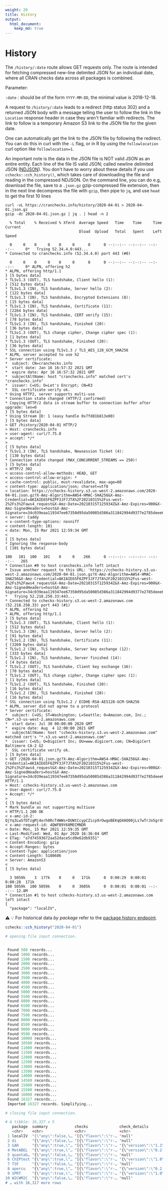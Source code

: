 ```yaml
---
weight: 20
title: History
output: 
  html_document:
    keep_md: true
---
```




# History

The `/history/:date` route allows GET requests only. The route is intended for fetching compressed new-line delimited JSON for an individual date, where all CRAN checks data across all packages is combined.

Parameter:

`:date`
: should be of the form `YYYY-MM-DD`, the minimal value is 2018-12-18.

A request to `/history/:date` leads to a redirect (http status 302) and a returned JSON body with a message telling the user to follow the link in the `Location` response header in case they aren't familiar with redirects. The link to follow is a temporary Amazon S3 link to the JSON file for the given date. 

One can automatically get the link to the JSON file by following the redirect. You can do this in curl with the `-L` flag, or in R by using the `followlocation` curl option like `followlocation=1`. 

An important note is the data in the JSON file is NOT valid JSON as an entire entity. Each line of the file IS valid JSON; called newline delimited JSON ([NDJSON](http://ndjson.org/)). You don't have to worry about these details if you use `cchecks::cch_history()`, which takes care of downloading the file and reading in the compressed NDJSON. On the command line, you can do e.g, download the file, save to a `.json.gz` gzip-compressed file extension, then in the next line decompress the file with `gzip`, then pipe to `jq`, and use `head` to get the first 10 lines


```shell
curl -vL https://cranchecks.info/history/2020-04-01 > 2020-04-01.json.gz
gzip -dc 2020-04-01.json.gz | jq . | head -n 2
```

```shell
  % Total    % Received % Xferd  Average Speed   Time    Time     Time  Current
                                 Dload  Upload   Total   Spent    Left  Speed
  0     0    0     0    0     0      0      0 --:--:-- --:--:-- --:--:--     0*   Trying 52.34.4.0:443...
* Connected to cranchecks.info (52.34.4.0) port 443 (#0)
  0     0    0     0    0     0      0      0 --:--:-- --:--:-- --:--:--     0* ALPN, offering h2
* ALPN, offering http/1.1
} [5 bytes data]
* TLSv1.3 (OUT), TLS handshake, Client hello (1):
} [512 bytes data]
* TLSv1.3 (IN), TLS handshake, Server hello (2):
{ [122 bytes data]
* TLSv1.3 (IN), TLS handshake, Encrypted Extensions (8):
{ [15 bytes data]
* TLSv1.3 (IN), TLS handshake, Certificate (11):
{ [2264 bytes data]
* TLSv1.3 (IN), TLS handshake, CERT verify (15):
{ [78 bytes data]
* TLSv1.3 (IN), TLS handshake, Finished (20):
{ [36 bytes data]
* TLSv1.3 (OUT), TLS change cipher, Change cipher spec (1):
} [1 bytes data]
* TLSv1.3 (OUT), TLS handshake, Finished (20):
} [36 bytes data]
* SSL connection using TLSv1.3 / TLS_AES_128_GCM_SHA256
* ALPN, server accepted to use h2
* Server certificate:
*  subject: CN=cranchecks.info
*  start date: Jan 16 16:57:32 2021 GMT
*  expire date: Apr 16 16:57:32 2021 GMT
*  subjectAltName: host "cranchecks.info" matched cert's "cranchecks.info"
*  issuer: C=US; O=Let's Encrypt; CN=R3
*  SSL certificate verify ok.
* Using HTTP2, server supports multi-use
* Connection state changed (HTTP/2 confirmed)
* Copying HTTP/2 data in stream buffer to connection buffer after upgrade: len=0
} [5 bytes data]
* Using Stream ID: 1 (easy handle 0x7fd81b813e00)
} [5 bytes data]
> GET /history/2020-04-01 HTTP/2
> Host: cranchecks.info
> user-agent: curl/7.75.0
> accept: */*
> 
{ [5 bytes data]
* TLSv1.3 (IN), TLS handshake, Newsession Ticket (4):
{ [130 bytes data]
* Connection state changed (MAX_CONCURRENT_STREAMS == 250)!
} [5 bytes data]
< HTTP/2 302 
< access-control-allow-methods: HEAD, GET
< access-control-allow-origin: *
< cache-control: public, must-revalidate, max-age=60
< content-type: application/json; charset=utf8
< location: https://cchecks-history.s3.us-west-2.amazonaws.com/2020-04-01.json.gz?X-Amz-Algorithm=AWS4-HMAC-SHA256&X-Amz-Credential=AKIAIE65F6ZPF3JF7JTA%2F20210315%2Fus-west-2%2Fs3%2Faws4_request&X-Amz-Date=20210315T125934Z&X-Amz-Expires=900&X-Amz-SignedHeaders=host&X-Amz-Signature=34c039eaa119347ee67350d95da50085d386a311842994d9377e2785deee69c2
< server: Caddy
< x-content-type-options: nosniff
< content-length: 101
< date: Mon, 15 Mar 2021 12:59:34 GMT
< 
{ [5 bytes data]
* Ignoring the response-body
{ [101 bytes data]
100   101  100   101    0     0    266      0 --:--:-- --:--:-- --:--:--   265
* Connection #0 to host cranchecks.info left intact
* Issue another request to this URL: 'https://cchecks-history.s3.us-west-2.amazonaws.com/2020-04-01.json.gz?X-Amz-Algorithm=AWS4-HMAC-SHA256&X-Amz-Credential=AKIAIE65F6ZPF3JF7JTA%2F20210315%2Fus-west-2%2Fs3%2Faws4_request&X-Amz-Date=20210315T125934Z&X-Amz-Expires=900&X-Amz-SignedHeaders=host&X-Amz-Signature=34c039eaa119347ee67350d95da50085d386a311842994d9377e2785deee69c2'
*   Trying 52.218.250.33:443...
* Connected to cchecks-history.s3.us-west-2.amazonaws.com (52.218.250.33) port 443 (#1)
* ALPN, offering h2
* ALPN, offering http/1.1
} [5 bytes data]
* TLSv1.3 (OUT), TLS handshake, Client hello (1):
} [512 bytes data]
* TLSv1.3 (IN), TLS handshake, Server hello (2):
{ [91 bytes data]
* TLSv1.2 (IN), TLS handshake, Certificate (11):
{ [3269 bytes data]
* TLSv1.2 (IN), TLS handshake, Server key exchange (12):
{ [333 bytes data]
* TLSv1.2 (IN), TLS handshake, Server finished (14):
{ [4 bytes data]
* TLSv1.2 (OUT), TLS handshake, Client key exchange (16):
} [70 bytes data]
* TLSv1.2 (OUT), TLS change cipher, Change cipher spec (1):
} [1 bytes data]
* TLSv1.2 (OUT), TLS handshake, Finished (20):
} [16 bytes data]
* TLSv1.2 (IN), TLS handshake, Finished (20):
{ [16 bytes data]
* SSL connection using TLSv1.2 / ECDHE-RSA-AES128-GCM-SHA256
* ALPN, server did not agree to a protocol
* Server certificate:
*  subject: C=US; ST=Washington; L=Seattle; O=Amazon.com, Inc.; CN=*.s3-us-west-2.amazonaws.com
*  start date: Jul 30 00:00:00 2020 GMT
*  expire date: Aug  4 12:00:00 2021 GMT
*  subjectAltName: host "cchecks-history.s3.us-west-2.amazonaws.com" matched cert's "*.s3.us-west-2.amazonaws.com"
*  issuer: C=US; O=DigiCert Inc; OU=www.digicert.com; CN=DigiCert Baltimore CA-2 G2
*  SSL certificate verify ok.
} [5 bytes data]
> GET /2020-04-01.json.gz?X-Amz-Algorithm=AWS4-HMAC-SHA256&X-Amz-Credential=AKIAIE65F6ZPF3JF7JTA%2F20210315%2Fus-west-2%2Fs3%2Faws4_request&X-Amz-Date=20210315T125934Z&X-Amz-Expires=900&X-Amz-SignedHeaders=host&X-Amz-Signature=34c039eaa119347ee67350d95da50085d386a311842994d9377e2785deee69c2 HTTP/1.1
> Host: cchecks-history.s3.us-west-2.amazonaws.com
> User-Agent: curl/7.75.0
> Accept: */*
> 
{ [5 bytes data]
* Mark bundle as not supporting multiuse
< HTTP/1.1 200 OK
< x-amz-id-2: QjYq3LwSfDTzgMj4orh0RcT4WWs+DUWtCcypCZicp9rOwgoBEKqQ4AO00jLs7wTrJo5gr4X3R1k=
< x-amz-request-id: 4QWFB9Y68MECMNDR
< Date: Mon, 15 Mar 2021 12:59:35 GMT
< Last-Modified: Wed, 01 Apr 2020 16:36:04 GMT
< ETag: "a7d74593672aa52dace5cd9e62db9351"
< Content-Encoding: gzip
< Accept-Ranges: bytes
< Content-Type: application/json
< Content-Length: 5180606
< Server: AmazonS3
< 
{ [5 bytes data]
  3 5059k    3  177k    0     0   171k      0  0:00:29  0:00:01  0:00:28  171k100 5059k  100 5059k    0     0  3605k      0  0:00:01  0:00:01 --:--:-- 12.8M
* Connection #1 to host cchecks-history.s3.us-west-2.amazonaws.com left intact
{
  "package": "localIV",

```

:warning: :bulb: For historical data _by package_ refer to the [package history endpoint](#packages-by-name-history).


```r
cchecks::cch_history("2020-04-01")
```
```r
# opening file input connection.
```
```r
 Found 500 records... Found 1000 records... Found 1500 records... Found 2000 records... Found 2500 records... Found 3000 records... Found 3500 records... Found 4000 records... Found 4500 records... Found 5000 records... Found 5500 records... Found 6000 records... Found 6500 records... Found 7000 records... Found 7500 records... Found 8000 records... Found 8500 records... Found 9000 records... Found 9500 records... Found 10000 records... Found 10500 records... Found 11000 records... Found 11500 records... Found 12000 records... Found 12500 records... Found 13000 records... Found 13500 records... Found 14000 records... Found 14500 records... Found 15000 records... Found 15500 records... Found 16000 records... Found 16327 records... Imported 16327 records. Simplifying...

```
```r
# closing file input connection.
```
```r
# A tibble: 16,327 x 5
   package  summary            checks              check_details             date_updated 
   <chr>    <chr>              <chr>               <chr>                     <chr>        
 1 localIV  "{\"any\":false,\… "[{\"flavor\":\"r-… "null"                    2020-04-01 1…
 2 di       "{\"any\":false,\… "[{\"flavor\":\"r-… "null"                    2020-04-01 1…
 3 GAR      "{\"any\":true,\"… "[{\"flavor\":\"r-… "{\"version\":\"1.1\",\"… 2020-04-01 1…
 4 MetABEL  "{\"any\":true,\"… "[{\"flavor\":\"r-… "{\"version\":\"0.2-0\",… 2020-04-01 1…
 5 quantab… "{\"any\":false,\… "[{\"flavor\":\"r-… "null"                    2020-04-01 1…
 6 ChIPtest "{\"any\":true,\"… "[{\"flavor\":\"r-… "{\"version\":\"1.0\",\"… 2020-04-01 1…
 7 TSF      "{\"any\":false,\… "[{\"flavor\":\"r-… "null"                    2020-04-01 1…
 8 apercu   "{\"any\":true,\"… "[{\"flavor\":\"r-… "{\"version\":\"0.2.4\",… 2020-04-01 1…
 9 SPRT     "{\"any\":true,\"… "[{\"flavor\":\"r-… "{\"version\":\"1.0\",\"… 2020-04-01 1…
10 W2CWM2C  "{\"any\":false,\… "[{\"flavor\":\"r-… "null"                    2020-04-01 1…
# … with 16,317 more rows

```


